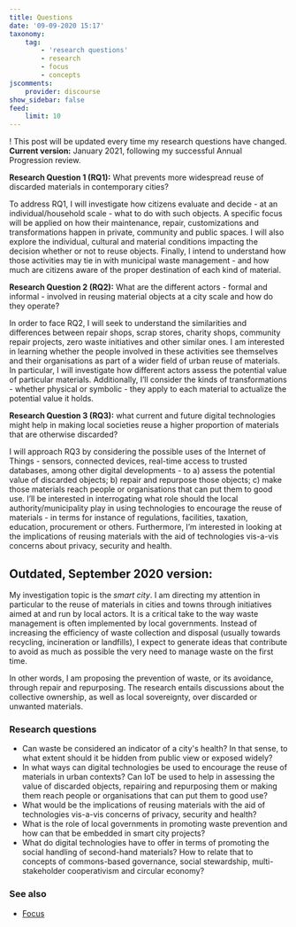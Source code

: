 ```yaml
---
title: Questions
date: '09-09-2020 15:17'
taxonomy:
    tag:
        - 'research questions'
        - research
        - focus
        - concepts
jscomments:
    provider: discourse
show_sidebar: false
feed:
    limit: 10
---
```


! This post will be updated every time my research questions have changed. **Current version:** January 2021, following my successful Annual Progression review.


**Research Question 1 (RQ1):** What prevents more widespread reuse of discarded materials in contemporary cities?

To address RQ1, I will investigate how citizens evaluate and decide - at an individual/household scale - what to do with such objects. A specific focus will be applied on how their maintenance, repair, customizations and transformations happen in private, community and public spaces. I will also explore the individual, cultural and material conditions impacting the decision whether or not to reuse objects. Finally, I intend to understand how those activities may tie in with municipal waste management - and how much are citizens aware of the proper destination of each kind of material.

**Research Question 2 (RQ2):** What are the different actors - formal and informal - involved in reusing material objects at a city scale and how do they operate?

In order to face RQ2, I will seek to understand the similarities and differences between repair shops, scrap stores, charity shops, community repair projects, zero waste initiatives and other similar ones. I am interested in learning whether the people involved in these activities see themselves and their organisations as part of a wider field of urban reuse of materials. In particular, I will investigate how different actors assess the potential value of particular materials. Additionally, I’ll consider the kinds of transformations - whether physical or symbolic - they apply to each material to actualize the potential value it holds.

**Research Question 3 (RQ3):** what current and future digital technologies might help in making local societies reuse a higher proportion of materials that are otherwise discarded?

I will approach RQ3 by considering the possible uses of the Internet of Things - sensors, connected devices, real-time access to trusted databases, among other digital developments - to a) assess the potential value of discarded objects; b) repair and repurpose those objects; c) make those materials reach people or organisations that can put them to good use. I’ll be interested in interrogating what role should the local authority/municipality play in using technologies to encourage the reuse of materials - in terms for instance of regulations, facilities, taxation, education, procurement or others. Furthermore, I’m interested in looking at the implications of reusing materials with the aid of technologies vis-a-vis concerns about privacy, security and health.

## Outdated, September 2020 version:

My investigation topic is the *smart city*. I am directing my attention in particular to the reuse of materials in cities and towns through initiatives aimed at and run by local actors. It is a critical take to the way waste management is often implemented by local governments. Instead of increasing the efficiency of waste collection and disposal (usually towards recycling, incineration or landfills), I expect to generate ideas that contribute to avoid as much as possible the very need to manage waste on the first time.

In other words, I am proposing the prevention of waste, or its avoidance, through repair and repurposing. The research entails discussions about the collective ownership, as well as local sovereignty, over discarded or unwanted materials.

### Research questions

- Can waste be considered an indicator of a city's health? In that sense, to what extent should it be hidden from public view or exposed widely?
- In what ways can digital technologies be used to encourage the reuse of materials in urban contexts? Can IoT be used to help in assessing the value of discarded objects, repairing and repurposing them or making them reach people or organisations that can put them to good use?
- What would be the implications of reusing materials with the aid of technologies vis-a-vis concerns of privacy, security and health?
- What is the role of local governments in promoting waste prevention and how can that be embedded in smart city projects?
- What do digital technologies have to offer in terms of promoting the social handling of second-hand materials? How to relate that to concepts of commons-based governance, social stewardship, multi-stakeholder cooperativism and circular economy?


### See also

- [Focus](../focus)
